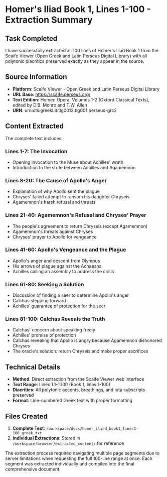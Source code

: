 # Homer's Iliad Book 1, Lines 1-100 - Extraction Summary

## Task Completed
I have successfully extracted all 100 lines of Homer's Iliad Book 1 from the Scaife Viewer (Open Greek and Latin Perseus Digital Library) with all polytonic diacritics preserved exactly as they appear in the source.

## Source Information
- **Platform**: Scaife Viewer - Open Greek and Latin Perseus Digital Library
- **URL Base**: https://scaife.perseus.org/
- **Text Edition**: Homeri Opera, Volumes 1-2 (Oxford Classical Texts), edited by D.B. Monro and T.W. Allen
- **URN**: urn:cts:greekLit:tlg0012.tlg001.perseus-grc2

## Content Extracted
The complete text includes:

### Lines 1-7: The Invocation
- Opening invocation to the Muse about Achilles' wrath
- Introduction to the strife between Achilles and Agamemnon

### Lines 8-20: The Cause of Apollo's Anger
- Explanation of why Apollo sent the plague
- Chryses' failed attempt to ransom his daughter Chryseis
- Agamemnon's harsh refusal and threats

### Lines 21-40: Agamemnon's Refusal and Chryses' Prayer
- The people's agreement to return Chryseis (except Agamemnon)
- Agamemnon's threats against Chryses
- Chryses' prayer to Apollo for vengeance

### Lines 41-60: Apollo's Vengeance and the Plague
- Apollo's anger and descent from Olympus
- His arrows of plague against the Achaeans
- Achilles calling an assembly to address the crisis

### Lines 61-80: Seeking a Solution
- Discussion of finding a seer to determine Apollo's anger
- Calchas stepping forward
- Achilles' guarantee of protection for the seer

### Lines 81-100: Calchas Reveals the Truth
- Calchas' concern about speaking freely
- Achilles' promise of protection
- Calchas revealing that Apollo is angry because Agamemnon dishonored Chryses
- The oracle's solution: return Chryseis and make proper sacrifices

## Technical Details
- **Method**: Direct extraction from the Scaife Viewer web interface
- **Text Range**: Lines 1.1-1.100 (Book 1, lines 1-100)
- **Diacritics**: All polytonic accents, breathings, and iota subscripts preserved
- **Format**: Line-numbered Greek text with proper formatting

## Files Created
1. **Complete Text**: `/workspace/docs/homer_iliad_book1_lines1-100_greek.txt`
2. **Individual Extractions**: Stored in `/workspace/browser/extracted_content/` for reference

The extraction process required navigating multiple page segments due to server limitations when requesting the full 100-line range at once. Each segment was extracted individually and compiled into the final comprehensive document.